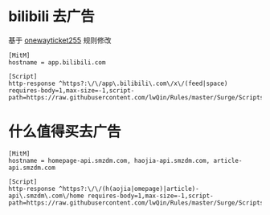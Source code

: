 # bilibili 去广告

基于 [onewayticket255](https://github.com/onewayticket255/Surge-Script) 规则修改

```
[MitM]
hostname = app.bilibili.com

[Script]
http-response ^https?:\/\/app\.bilibili\.com\/x\/(feed|space) requires-body=1,max-size=-1,script-path=https://raw.githubusercontent.com/lwQin/Rules/master/Surge/Scripts/bilibili.js
```

# 什么值得买去广告

```
[MitM]
hostname = homepage-api.smzdm.com, haojia-api.smzdm.com, article-api.smzdm.com

[Script]
http-response ^https?:\/\/(h(aojia|omepage)|article)-api\.smzdm\.com\/home requires-body=1,max-size=-1,script-path=https://raw.githubusercontent.com/lwQin/Rules/master/Surge/Scripts/smzdm.js
```
